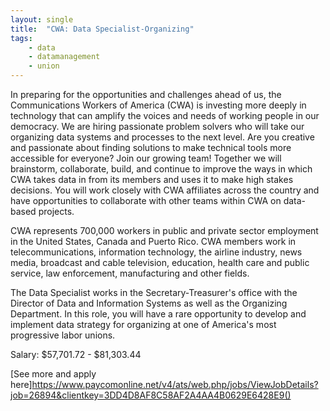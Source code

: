 ```yaml
---
layout: single
title:  "CWA: Data Specialist-Organizing"
tags: 
    - data
    - datamanagement
    - union
---
```


In preparing for the opportunities and challenges ahead of us, the Communications Workers of America (CWA) is investing more deeply in technology that can amplify the voices and needs of working people in our democracy. We are hiring passionate problem solvers who will take our organizing data systems and processes to the next level. Are you creative and passionate about finding solutions to make technical tools more accessible for everyone? Join our growing team! Together we will brainstorm, collaborate, build, and continue to improve the ways in which CWA takes data in from its members and uses it to make high stakes decisions. You will work closely with CWA affiliates across the country and have opportunities to collaborate with other teams within CWA on data-based projects.


CWA represents 700,000 workers in public and private sector employment in the United States, Canada and Puerto Rico. CWA members work in telecommunications, information technology, the airline industry, news media, broadcast and cable television, education, health care and public service, law enforcement, manufacturing and other fields.


The Data Specialist works in the Secretary-Treasurer's office with the Director of Data and Information Systems as well as the Organizing Department. In this role, you will have a rare opportunity to develop and implement data strategy for organizing at one of America's most progressive labor unions.


Salary: $57,701.72 - $81,303.44 


[See more and apply here]https://www.paycomonline.net/v4/ats/web.php/jobs/ViewJobDetails?job=26894&clientkey=3DD4D8AF8C58AF2A4AA4B0629E6428E9()
